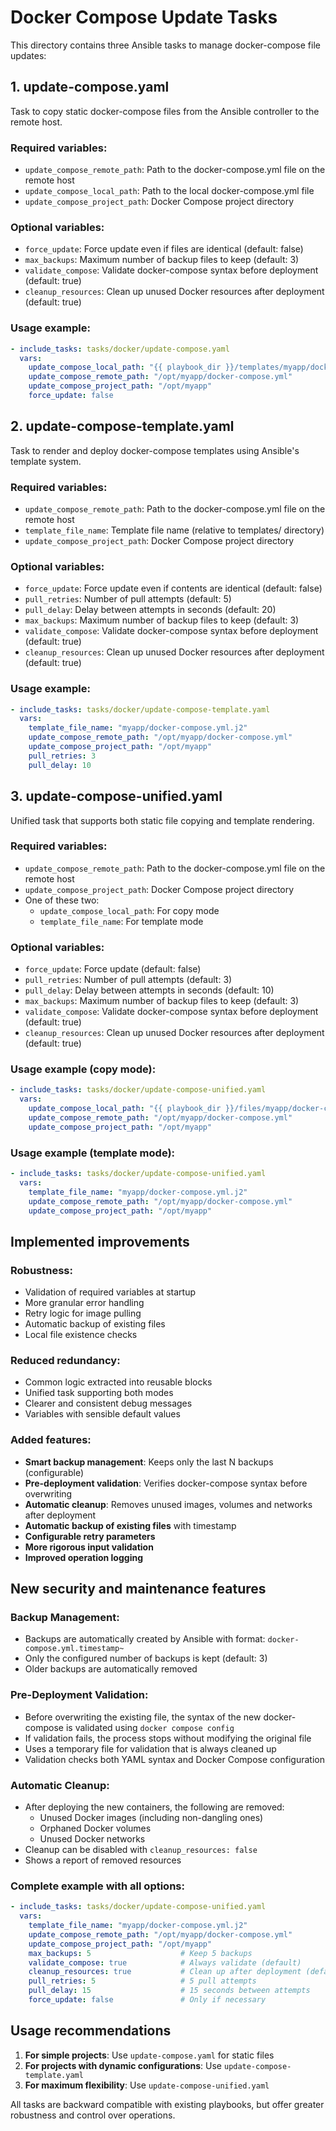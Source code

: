 # Docker Compose Update Tasks

This directory contains three Ansible tasks to manage docker-compose file updates:

## 1. update-compose.yaml
Task to copy static docker-compose files from the Ansible controller to the remote host.

### Required variables:
- `update_compose_remote_path`: Path to the docker-compose.yml file on the remote host
- `update_compose_local_path`: Path to the local docker-compose.yml file
- `update_compose_project_path`: Docker Compose project directory

### Optional variables:
- `force_update`: Force update even if files are identical (default: false)
- `max_backups`: Maximum number of backup files to keep (default: 3)
- `validate_compose`: Validate docker-compose syntax before deployment (default: true)
- `cleanup_resources`: Clean up unused Docker resources after deployment (default: true)

### Usage example:
```yaml
- include_tasks: tasks/docker/update-compose.yaml
  vars:
    update_compose_local_path: "{{ playbook_dir }}/templates/myapp/docker-compose.yml"
    update_compose_remote_path: "/opt/myapp/docker-compose.yml"
    update_compose_project_path: "/opt/myapp"
    force_update: false
```

## 2. update-compose-template.yaml
Task to render and deploy docker-compose templates using Ansible's template system.

### Required variables:
- `update_compose_remote_path`: Path to the docker-compose.yml file on the remote host
- `template_file_name`: Template file name (relative to templates/ directory)
- `update_compose_project_path`: Docker Compose project directory

### Optional variables:
- `force_update`: Force update even if contents are identical (default: false)
- `pull_retries`: Number of pull attempts (default: 5)
- `pull_delay`: Delay between attempts in seconds (default: 20)
- `max_backups`: Maximum number of backup files to keep (default: 3)
- `validate_compose`: Validate docker-compose syntax before deployment (default: true)
- `cleanup_resources`: Clean up unused Docker resources after deployment (default: true)

### Usage example:
```yaml
- include_tasks: tasks/docker/update-compose-template.yaml
  vars:
    template_file_name: "myapp/docker-compose.yml.j2"
    update_compose_remote_path: "/opt/myapp/docker-compose.yml"
    update_compose_project_path: "/opt/myapp"
    pull_retries: 3
    pull_delay: 10
```

## 3. update-compose-unified.yaml
Unified task that supports both static file copying and template rendering.

### Required variables:
- `update_compose_remote_path`: Path to the docker-compose.yml file on the remote host
- `update_compose_project_path`: Docker Compose project directory
- One of these two:
  - `update_compose_local_path`: For copy mode
  - `template_file_name`: For template mode

### Optional variables:
- `force_update`: Force update (default: false)
- `pull_retries`: Number of pull attempts (default: 3)
- `pull_delay`: Delay between attempts in seconds (default: 10)
- `max_backups`: Maximum number of backup files to keep (default: 3)
- `validate_compose`: Validate docker-compose syntax before deployment (default: true)
- `cleanup_resources`: Clean up unused Docker resources after deployment (default: true)

### Usage example (copy mode):
```yaml
- include_tasks: tasks/docker/update-compose-unified.yaml
  vars:
    update_compose_local_path: "{{ playbook_dir }}/files/myapp/docker-compose.yml"
    update_compose_remote_path: "/opt/myapp/docker-compose.yml"
    update_compose_project_path: "/opt/myapp"
```

### Usage example (template mode):
```yaml
- include_tasks: tasks/docker/update-compose-unified.yaml
  vars:
    template_file_name: "myapp/docker-compose.yml.j2"
    update_compose_remote_path: "/opt/myapp/docker-compose.yml"
    update_compose_project_path: "/opt/myapp"
```

## Implemented improvements

### Robustness:
- Validation of required variables at startup
- More granular error handling
- Retry logic for image pulling
- Automatic backup of existing files
- Local file existence checks

### Reduced redundancy:
- Common logic extracted into reusable blocks
- Unified task supporting both modes
- Clearer and consistent debug messages
- Variables with sensible default values

### Added features:
- **Smart backup management**: Keeps only the last N backups (configurable)
- **Pre-deployment validation**: Verifies docker-compose syntax before overwriting
- **Automatic cleanup**: Removes unused images, volumes and networks after deployment
- **Automatic backup of existing files** with timestamp
- **Configurable retry parameters**
- **More rigorous input validation**
- **Improved operation logging**

## New security and maintenance features

### Backup Management:
- Backups are automatically created by Ansible with format: `docker-compose.yml.timestamp~`
- Only the configured number of backups is kept (default: 3)
- Older backups are automatically removed

### Pre-Deployment Validation:
- Before overwriting the existing file, the syntax of the new docker-compose is validated using `docker compose config`
- If validation fails, the process stops without modifying the original file
- Uses a temporary file for validation that is always cleaned up
- Validation checks both YAML syntax and Docker Compose configuration

### Automatic Cleanup:
- After deploying the new containers, the following are removed:
  - Unused Docker images (including non-dangling ones)
  - Orphaned Docker volumes
  - Unused Docker networks
- Cleanup can be disabled with `cleanup_resources: false`
- Shows a report of removed resources

### Complete example with all options:
```yaml
- include_tasks: tasks/docker/update-compose-unified.yaml
  vars:
    template_file_name: "myapp/docker-compose.yml.j2"
    update_compose_remote_path: "/opt/myapp/docker-compose.yml"
    update_compose_project_path: "/opt/myapp"
    max_backups: 5                    # Keep 5 backups
    validate_compose: true            # Always validate (default)
    cleanup_resources: true           # Clean up after deployment (default)
    pull_retries: 5                   # 5 pull attempts
    pull_delay: 15                    # 15 seconds between attempts
    force_update: false               # Only if necessary
```

## Usage recommendations

1. **For simple projects**: Use `update-compose.yaml` for static files
2. **For projects with dynamic configurations**: Use `update-compose-template.yaml`
3. **For maximum flexibility**: Use `update-compose-unified.yaml`

All tasks are backward compatible with existing playbooks, but offer greater robustness and control over operations.
